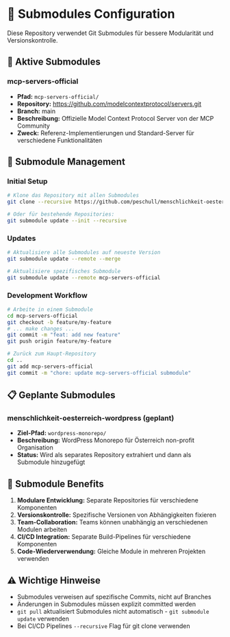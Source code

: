 # 📁 Submodules Configuration

Diese Repository verwendet Git Submodules für bessere Modularität und Versionskontrolle.

## 🔧 Aktive Submodules

### mcp-servers-official

- **Pfad:** `mcp-servers-official/`
- **Repository:** https://github.com/modelcontextprotocol/servers.git
- **Branch:** main
- **Beschreibung:** Offizielle Model Context Protocol Server von der MCP Community
- **Zweck:** Referenz-Implementierungen und Standard-Server für verschiedene Funktionalitäten

## 🚀 Submodule Management

### Initial Setup

```bash
# Klone das Repository mit allen Submodules
git clone --recursive https://github.com/peschull/menschlichkeit-oesterreich-development.git

# Oder für bestehende Repositories:
git submodule update --init --recursive
```

### Updates

```bash
# Aktualisiere alle Submodules auf neueste Version
git submodule update --remote --merge

# Aktualisiere spezifisches Submodule
git submodule update --remote mcp-servers-official
```

### Development Workflow

```bash
# Arbeite in einem Submodule
cd mcp-servers-official
git checkout -b feature/my-feature
# ... make changes ...
git commit -m "feat: add new feature"
git push origin feature/my-feature

# Zurück zum Haupt-Repository
cd ..
git add mcp-servers-official
git commit -m "chore: update mcp-servers-official submodule"
```

## 📋 Geplante Submodules

### menschlichkeit-oesterreich-wordpress (geplant)

- **Ziel-Pfad:** `wordpress-monorepo/`
- **Beschreibung:** WordPress Monorepo für Österreich non-profit Organisation
- **Status:** Wird als separates Repository extrahiert und dann als Submodule hinzugefügt

## 🔗 Submodule Benefits

1. **Modulare Entwicklung:** Separate Repositories für verschiedene Komponenten
2. **Versionskontrolle:** Spezifische Versionen von Abhängigkeiten fixieren
3. **Team-Collaboration:** Teams können unabhängig an verschiedenen Modulen arbeiten
4. **CI/CD Integration:** Separate Build-Pipelines für verschiedene Komponenten
5. **Code-Wiederverwendung:** Gleiche Module in mehreren Projekten verwenden

## ⚠️ Wichtige Hinweise

- Submodules verweisen auf spezifische Commits, nicht auf Branches
- Änderungen in Submodules müssen explizit committed werden
- `git pull` aktualisiert Submodules nicht automatisch - `git submodule update` verwenden
- Bei CI/CD Pipelines `--recursive` Flag für git clone verwenden

